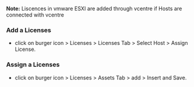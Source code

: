 **Note:** Liscences in vmware ESXI are added through vcentre if Hosts are connected with vcentre

### Add a Licenses
- click on burger icon > Licenses >  Licenses Tab > Select Host > Assign License.


### Assign a Licenses
- click on burger icon > Licenses >  Assets Tab > add > Insert and Save.




